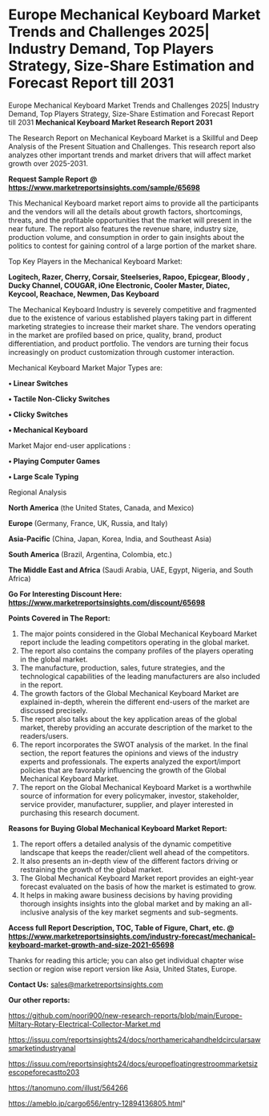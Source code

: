 # Europe Mechanical Keyboard Market Trends and Challenges 2025| Industry Demand, Top Players Strategy, Size-Share Estimation and Forecast Report till 2031
 Europe Mechanical Keyboard Market Trends and Challenges 2025| Industry Demand, Top Players Strategy, Size-Share Estimation and Forecast Report till 2031
<strong>Mechanical Keyboard Market Research Report 2031</strong>

The Research Report on Mechanical Keyboard Market is a Skillful and Deep Analysis of the Present Situation and Challenges. This research report also analyzes other important trends and market drivers that will affect market growth over 2025-2031.

<strong>Request Sample Report @ <a href=https://www.marketreportsinsights.com/sample/65698>https://www.marketreportsinsights.com/sample/65698</a></strong>

This Mechanical Keyboard market report aims to provide all the participants and the vendors will all the details about growth factors, shortcomings, threats, and the profitable opportunities that the market will present in the near future. The report also features the revenue share, industry size, production volume, and consumption in order to gain insights about the politics to contest for gaining control of a large portion of the market share.

Top Key Players in the Mechanical Keyboard Market:

<strong>Logitech, Razer, Cherry, Corsair, Steelseries, Rapoo, Epicgear, Bloody , Ducky Channel, COUGAR, iOne Electronic, Cooler Master, Diatec, Keycool, Reachace, Newmen, Das Keyboard</strong>

The Mechanical Keyboard Industry is severely competitive and fragmented due to the existence of various established players taking part in different marketing strategies to increase their market share. The vendors operating in the market are profiled based on price, quality, brand, product differentiation, and product portfolio. The vendors are turning their focus increasingly on product customization through customer interaction.

Mechanical Keyboard Market Major Types are:

<strong>• Linear Switches

• Tactile Non-Clicky Switches

• Clicky Switches

• Mechanical Keyboard</strong>

Market Major end-user applications :

<strong>• Playing Computer Games

• Large Scale Typing</strong>

Regional Analysis

</u><strong><b>North America</b></strong> (the United States, Canada, and Mexico)

<strong><b>Europe </b></strong>(Germany, France, UK, Russia, and Italy)

<strong><b>Asia-Pacific</b></strong> (China, Japan, Korea, India, and Southeast Asia)

<strong><b>South America</b></strong> (Brazil, Argentina, Colombia, etc.)

<strong><b>The Middle East and Africa</b></strong> (Saudi Arabia, UAE, Egypt, Nigeria, and South Africa)

<strong>Go For Interesting Discount Here: <a href=https://www.marketreportsinsights.com/discount/65698>https://www.marketreportsinsights.com/discount/65698</a></strong>

<strong>Points Covered in The Report:</strong>
<ol>
  <li>The major points considered in the Global Mechanical Keyboard Market report include the leading competitors operating in the global market.</li>
  <li>The report also contains the company profiles of the players operating in the global market.</li>
  <li>The manufacture, production, sales, future strategies, and the technological capabilities of the leading manufacturers are also included in the report.</li>
  <li>The growth factors of the Global Mechanical Keyboard Market are explained in-depth, wherein the different end-users of the market are discussed precisely.</li>
  <li>The report also talks about the key application areas of the global market, thereby providing an accurate description of the market to the readers/users.</li>
  <li>The report incorporates the SWOT analysis of the market. In the final section, the report features the opinions and views of the industry experts and professionals. The experts analyzed the export/import policies that are favorably influencing the growth of the Global Mechanical Keyboard Market.</li>
  <li>The report on the Global Mechanical Keyboard Market is a worthwhile source of information for every policymaker, investor, stakeholder, service provider, manufacturer, supplier, and player interested in purchasing this research document.</li>
</ol>
<strong>Reasons for Buying Global Mechanical Keyboard Market Report:</strong>

<ol>
  <li>The report offers a detailed analysis of the dynamic competitive landscape that keeps the reader/client well ahead of the competitors.</li>
  <li>It also presents an in-depth view of the different factors driving or restraining the growth of the global market.</li>
  <li>The Global Mechanical Keyboard Market report provides an eight-year forecast evaluated on the basis of how the market is estimated to grow.</li>
  <li>It helps in making aware business decisions by having providing thorough insights insights into the global market and by making an all-inclusive analysis of the key market segments and sub-segments.</li>
</ol>
<strong>Access full Report Description, TOC, Table of Figure, Chart, etc. @ <a href=https://www.marketreportsinsights.com/industry-forecast/mechanical-keyboard-market-growth-and-size-2021-65698>https://www.marketreportsinsights.com/industry-forecast/mechanical-keyboard-market-growth-and-size-2021-65698</a></strong>


Thanks for reading this article; you can also get individual chapter wise section or region wise report version like Asia, United States, Europe.

<strong>Contact Us:</strong>
sales@marketreportsinsights.com

<strong>Our other reports:</strong>

<a href=https://github.com/noori900/new-research-reports/blob/main/Europe-Miltary-Rotary-Electrical-Collector-Market.md>https://github.com/noori900/new-research-reports/blob/main/Europe-Miltary-Rotary-Electrical-Collector-Market.md</a>

<a href=https://issuu.com/reportsinsights24/docs/northamericahandheldcircularsawsmarketindustryanal>https://issuu.com/reportsinsights24/docs/northamericahandheldcircularsawsmarketindustryanal</a>

<a href=https://issuu.com/reportsinsights24/docs/europefloatingrestroommarketsizescopeforecastto203>https://issuu.com/reportsinsights24/docs/europefloatingrestroommarketsizescopeforecastto203</a>

<a href=https://tanomuno.com/illust/564266>https://tanomuno.com/illust/564266</a>

<a href=https://ameblo.jp/cargo656/entry-12894136805.html>https://ameblo.jp/cargo656/entry-12894136805.html</a>"
